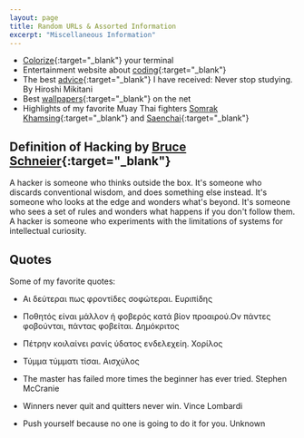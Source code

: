 ```yaml
---
layout: page
title: Random URLs & Assorted Information
excerpt: "Miscellaneous Information"
---
```


* [Colorize](http://misc.flogisoft.com/bash/tip_colors_and_formatting){:target="_blank"} your terminal
* Entertainment website about [coding](http://thecodinglove.com/){:target="_blank"}
* The best [advice](https://www.linkedin.com/pulse/best-advice-ive-received-never-hiroshi){:target="_blank"} I have received: Never stop studying. By Hiroshi Mikitani
* Best [wallpapers](http://alpha.wallhaven.cc/){:target="_blank"} on the net
* Highlights of my favorite Muay Thai fighters [Somrak Khamsing](https://www.youtube.com/watch?v=8VcBUJmP1F0){:target="_blank"} and [Saenchai](https://www.youtube.com/watch?v=gJ-JSVxsPaU){:target="_blank"}


## Definition of Hacking by [Bruce Schneier](https://www.schneier.com/){:target="_blank"}

A hacker is someone who thinks outside the box. It's someone who discards conventional wisdom, and does something else instead. It's someone who looks at the edge and wonders what's beyond. It's someone who sees a set of rules and wonders what happens if you don't follow them. A hacker is someone who experiments with the limitations of systems for intellectual curiosity. 


## Quotes

Some of my favorite quotes:

* Αι δεύτεραι πως φροντίδες σοφώτεραι. Ευριπίδης

* Ποθητός είναι μάλλον ή φοβερός κατά βίον προαιρού.Ον πάντες φοβούνται, πάντας φοβείται. Δημόκριτος

* Πέτρην κοιλαίνει ρανίς ύδατος ενδελεχείη. Χορίλος

* Τύμμα τύμματι τίσαι. Αισχύλος

* The master has failed more times the beginner has ever tried. Stephen McCranie

* Winners never quit and quitters never win. Vince Lombardi

* Push yourself because no one is going to do it for you. Unknown

